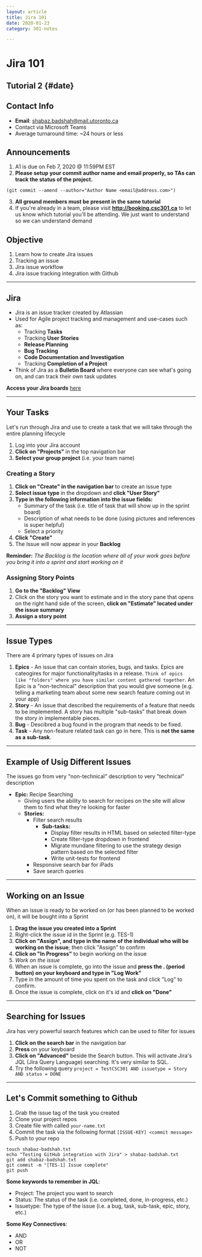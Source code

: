 ```yaml
---
layout: article
title: Jira 101
date: 2020-01-23
category: 301-notes

---
```

# Jira 101

Tutorial 2 {#date}
---

## Contact Info

* **Email**: shabaz.badshah@mail.utoronto.ca
* Contact via Microsoft Teams
* Average turnaround time: \~24 hours or less

## Announcements

1. A1 is due on Feb 7, 2020 @ 11:59PM EST
2. **Please setup your commit author name and email properly, so TAs can track the status of the project.** 

```shell
(git commit --amend --author="Author Name <email@address.com>")
```

3. **All ground members must be present in the same tutorial**
4. If you're already in a team, please visit **http://booking.csc301.ca** to let us know which tutorial you'll be attending. We just want to understand so we can understand demand

## Objective

1. Learn how to create Jira issues
2. Tracking an issue
3. Jira issue workflow
4. Jira issue tracking integration with Github

---

## Jira

* Jira is an issue tracker created by Atlassian
* Used for Agile project tracking and management and use-cases such as:
  * Tracking **Tasks**
  * Tracking **User Stories**
  * **Release Planning**
  * **Bug Tracking**
  * **Code Documentation and Investigation**
  * Tracking **Completion of a Project**
* Think of Jira as a **Bulletin Board** where everyone can see what's going on, and can track their own task updates

__Access your Jira boards__ [here](http://mcsapps.utm.utoronto.ca/jira)

---

## Your Tasks

Let's run through Jira and use to create a task that we will take through the entire planning lifecycle

1. Log into your Jira account
2. **Click on "Projects"** in the top navigation bar
3. **Select your group project** (i.e. your team name)

### Creating a Story

1. **Click on "Create" in the navigation bar** to create an issue type
2. **Select issue type** in the dropdown and **click "User Story"**
3. **Type in the following information into the issue fields:**
   * Summary of the task (i.e. title of task that will show up in the sprint board)
   * Description of what needs to be done (using pictures and references is super helpful)
   * Select a priority
4. **Click "Create"**
5. The Issue will now appear in your **Backlog**

**Reminder:** _The Backlog is the location where all of your work goes before you bring it into a sprint and start working on it_

### Assigning Story Points

1. **Go to the "Backlog" View**
2. Click on the story you want to estimate and in the story pane that opens on the right hand side of the screen, **click on "Estimate" located under the issue summary**
3. **Assign a story point**

---

## Issue Types

There are 4 primary types of issues on Jira

1. __Epics__ - An issue that can contain stories, bugs, and tasks. Epics are cateogires for major functionality/tasks in a release. ```Think of epics like "folders" where you have similar content gathered together```. An Epic is a "non-technical" description that you would give someone (e.g. telling a marketing team about some new search feature coming out in your app)
2. __Story__ - An issue that described the requirements of a feature that needs to be implemented. A story has multiple "sub-tasks" that break down the story in implementable pieces.
3. __Bug__ - Descibred a bug found in the program that needs to be fixed.
4. __Task__ - Any non-feature related task can go in here. This is __not the same as a sub-task__.

---

## Example of Usig Different Issues

The issues go from very "non-technical" description to very "technical" description

- __Epic:__ Recipe Searching
  - Giving users the ability to search for recipes on the site will allow them to find what they're looking for faster
  - __Stories:__
    - Filter search results
      - __Sub-tasks:__
        - Display filter results in HTML based on selected filter-type
        - Create filter-type dropdown in frontend
        - Migrate mundane filtering to use the strategy design pattern based on the selected filter
        - Write unit-tests for frontend
    - Responsive search bar for iPads
    - Save search queries

---

## Working on an Issue

When an issue is ready to be worked on (or has been planned to be worked on), it will be bought into a Sprint

1. **Drag the issue you created into a Sprint**
2. Right-click the issue id in the Sprint (e.g. TES-1)
3. **Click on "Assign", and type in the name of the individual who will be working on the issue**; then click "Assign" to confirm
4. **Click on "In Progress"** to begin working on the issue
5. _Work on the issue_
6. When an issue is complete, go into the issue and **press the . (period button) on your keyboard and type in "Log Work"**
7. Type in the amount of time you spent on the task and click "Log" to confirm.
8. Once the issue is complete, click on it's id and **click on "Done"**

---

## Searching for Issues

Jira has very powerful search features which can be used to filter for issues

1. **Click on the search bar** in the navigation bar
2. **Press <Enter>** on your keyboard
3. **Click on "Advanced"** beside the Search button. This will activate Jira's JQL (Jira Query Language) searching. It's very similar to SQL.
4. Try the following query `project = TestCSC301 AND issuetype = Story AND status = DONE`

---

## Let's Commit something to Github

1. Grab the issue tag of the task you created
2. Clone your project repos
3. Create file with called `your-name.txt`
4. Commit the task via the following format `[ISSUE-KEY] <commit message>`
5. Push to your repo

```shell
touch shabaz-badshah.txt
echo "Testing GitHub integration with Jira" > shabaz-badshah.txt
git add shabaz-badshah.txt
git commit -m "[TES-1] Issue complete"
git push
```

**Some keywords to remember in JQL**:

* Project: The project you want to search
* Status: The status of the task  (i.e. completed, done, in-progress, etc.)
* Issuetype: The type of the issue (i.e. a bug, task, sub-task, epic, story, etc.)

**Some Key Connectives**:

* AND
* OR
* NOT
